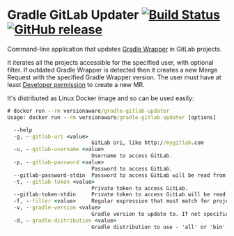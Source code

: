 # Gradle GitLab Updater [![Build Status](https://travis-ci.org/version-aware/gradle-updater.svg)](https://travis-ci.org/version-aware/gradle-updater) [![GitHub release](https://img.shields.io/github/release/version-aware/gradle-updater.svg)](https://hub.docker.com/r/versionaware/gradle-gitlab-updater/)

Command-line application that updates [Gradle Wrapper](https://docs.gradle.org/current/userguide/gradle_wrapper.html) in GitLab projects.

It iterates all the projects accessible for the specified user, with optional filter.
 If outdated Gradle Wrapper is detected then it creates a new Merge Request with the specified Gradle Wrapper version.
 The user must have at least [Developer permission](https://docs.gitlab.com/ee/user/permissions.html) to create a new MR.

It's distributed as Linux Docker image and so can be used easily:
```cmd
# docker run --rm versionaware/gradle-gitlab-updater
Usage: docker run --rm versionaware/gradle-gitlab-updater [options]

  --help
  -g, --gitlab-uri <value>
                           GitLab Uri, like http://mygitlab.com
  -u, --gitlab-username <value>
                           Username to access GitLab.
  -p, --gitlab-password <value>
                           Password to access GitLab.
  --gitlab-password-stdin  Password to access GitLab will be read from stdin.
  -t, --gitlab-token <value>
                           Private token to access GitLab.
  --gitlab-token-stdin     Private token to access GitLab will be read from stdin.
  -f, --filter <value>     Regular expression that must match for project ID, like 'my-group/my-project'.
  -v, --gradle-version <value>
                           Gradle version to update to. If not specified then the latest stable version is used.
  -d, --gradle-distribution <value>
                           Gradle distribution to use - 'all' or 'bin'. If not specified then the distribution is not changed.
```
